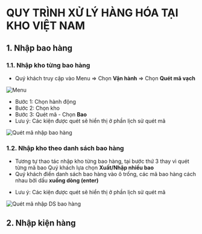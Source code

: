 # QUY TRÌNH XỬ LÝ HÀNG HÓA TẠI KHO VIỆT NAM

## 1. Nhập bao hàng

### 1.1. Nhập kho từng bao hàng

- Quý khách truy cập vào Menu => Chọn **Vận hành** => Chọn **Quét mã vạch**

![Menu](https://user-images.githubusercontent.com/73226975/162609818-959d8f27-202a-4a84-bffa-7d386d55a8be.png)

* Bước 1: Chọn hành động
* Bước 2: Chọn kho
* Bước 3: Quét mã - Chọn **Bao**
* Lưu ý: Các kiện được quét sẽ hiển thị ở phần lịch sử quét mã

![Quét mã nhập bao hàng](https://user-images.githubusercontent.com/73226975/162733624-2e586c28-8357-4735-b192-e517745e2553.png)

### 1.2. Nhập kho theo danh sách bao hàng
- Tương tự thao tác nhập kho từng bao hàng, tại bước thứ 3 thay vì quét từng mã bao Quý khách lựa chọn **Xuất/Nhập nhiều bao**
- Quý khách điền danh sách bao hàng vào ô trống, các mã bao hàng cách nhau bởi dấu **xuống dòng (enter)**
* Lưu ý: Các kiện được quét sẽ hiển thị ở phần lịch sử quét mã

![Quét mã nhập DS bao hàng](https://user-images.githubusercontent.com/73226975/162734435-becfd776-d655-4ea6-b7f6-adeed9346f6d.png)

## 2. Nhập kiện hàng



